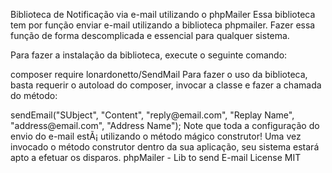 Biblioteca de Notificação via e-mail utilizando o phpMailer
Essa biblioteca tem por função enviar e-mail utilizando a biblioteca phpmailer. Fazer essa função de forma descomplicada e essencial para qualquer sistema.

Para fazer a instalação da biblioteca, execute o seguinte comando:

composer require lonardonetto/SendMail
Para fazer o uso da biblioteca, basta requerir o autoload do composer, invocar a classe e fazer a chamada do método:

<?php

require __DIR__ . '/vendor/autoload.php';

USE Notification\Email;

$email = new Email(2, "mail.host.com", "your@email.com", "your-pass", "smtp secure (tls/ssl)", "port (587)",
    "from@email.com", "From Name");

$email->sendEmail("SUbject", "Content", "reply@email.com", "Replay Name", "address@email.com", "Address Name");
Note que toda a configuração do envio do e-mail estÃ¡ utilizando o método mágico construtor! Uma vez invocado o método construtor dentro da sua aplicação, seu sistema estará apto a efetuar os disparos.

phpMailer - Lib to send E-mail
License
MIT
